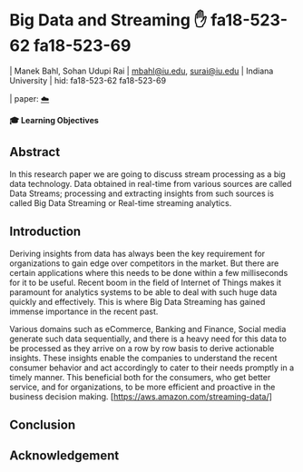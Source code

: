 # Big Data and Streaming :hand: fa18-523-62 fa18-523-69

| Manek Bahl, Sohan Udupi Rai
| mbahl@iu.edu, surai@iu.edu
| Indiana University
| hid: fa18-523-62 fa18-523-69

| paper: [:cloud:](https://github.com/cloudmesh-community/fa18-523-62/blob/master/paper/paper)

**:mortar_board: Learning Objectives**


## Abstract

In this research paper we are going to discuss stream processing as a big data
technology. Data obtained in real-time from various sources are called Data
Streams; processing and extracting insights from such sources is called Big Data
Streaming or Real-time streaming analytics.

## Introduction

Deriving insights from data has always been the key requirement for
organizations to gain edge over competitors in the market. But there are certain
applications where this needs to be done within a few milliseconds for it to be
useful. Recent boom in the field of Internet of Things makes it paramount for
analytics systems to be able to deal with such huge data quickly and
effectively. This is where Big Data Streaming has gained immense importance in
the recent past.  

Various domains such as eCommerce, Banking and Finance, Social
media generate such data sequentially, and there is a heavy need for this data
to be processed as they arrive on a row by row basis to derive actionable
insights. These insights enable the companies to understand the recent consumer
behavior and act accordingly to cater to their needs promptly in a timely
manner. This beneficial both for the consumers, who get better service, and for
organizations, to be more efficient and proactive in the business decision
making. [https://aws.amazon.com/streaming-data/]

## Conclusion


## Acknowledgement

